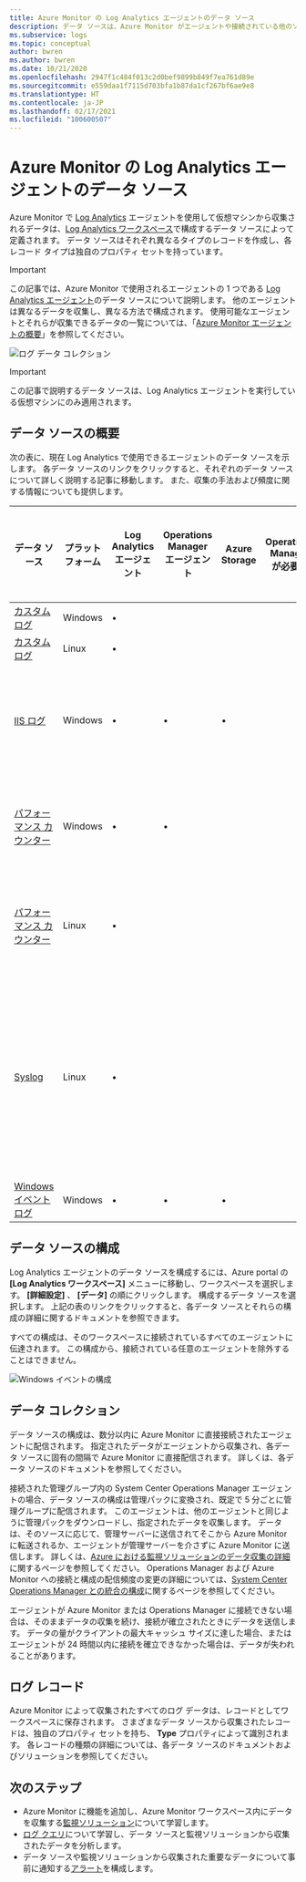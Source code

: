 ```yaml
---
title: Azure Monitor の Log Analytics エージェントのデータ ソース
description: データ ソースは、Azure Monitor がエージェントや接続されている他のソースから収集するログ データを定義します。  この記事では、Azure Monitor でのデータ ソースの扱い方の概念、それらを構成する方法の詳細、および使用可能なさまざまなデータ ソースの概要について説明します。
ms.subservice: logs
ms.topic: conceptual
author: bwren
ms.author: bwren
ms.date: 10/21/2020
ms.openlocfilehash: 2947f1c484f013c2d0bef9899b849f7ea761d89e
ms.sourcegitcommit: e559daa1f7115d703bfa1b87da1cf267bf6ae9e8
ms.translationtype: HT
ms.contentlocale: ja-JP
ms.lasthandoff: 02/17/2021
ms.locfileid: "100600507"
---
```

# <a name="log-analytics-agent-data-sources-in-azure-monitor"></a>Azure Monitor の Log Analytics エージェントのデータ ソース
Azure Monitor で [Log Analytics](../platform/log-analytics-agent.md) エージェントを使用して仮想マシンから収集されるデータは、[Log Analytics ワークスペース](../platform/data-platform-logs.md)で構成するデータ ソースによって定義されます。   データ ソースはそれぞれ異なるタイプのレコードを作成し、各レコード タイプは独自のプロパティ セットを持っています。

> [!IMPORTANT]
> この記事では、Azure Monitor で使用されるエージェントの 1 つである [Log Analytics エージェント](../platform/log-analytics-agent.md)のデータ ソースについて説明します。 他のエージェントは異なるデータを収集し、異なる方法で構成されます。 使用可能なエージェントとそれらが収集できるデータの一覧については、「[Azure Monitor エージェントの概要](agents-overview.md)」を参照してください。

![ログ データ コレクション](media/agent-data-sources/overview.png)

> [!IMPORTANT]
> この記事で説明するデータ ソースは、Log Analytics エージェントを実行している仮想マシンにのみ適用されます。 

## <a name="summary-of-data-sources"></a>データ ソースの概要
次の表に、現在 Log Analytics で使用できるエージェントのデータ ソースを示します。  各データ ソースのリンクをクリックすると、それぞれのデータ ソースについて詳しく説明する記事に移動します。   また、収集の手法および頻度に関する情報についても提供します。 


| データ ソース | プラットフォーム | Log Analytics エージェント | Operations Manager エージェント | Azure Storage | Operations Manager が必要か | 管理グループによって送信される Operations Manager エージェントのデータ | 収集の頻度 |
| --- | --- | --- | --- | --- | --- | --- | --- |
| [カスタム ログ](data-sources-custom-logs.md) | Windows |&#8226; |  | |  |  | 着信時 |
| [カスタム ログ](data-sources-custom-logs.md) | Linux   |&#8226; |  | |  |  | 着信時 |
| [IIS ログ](data-sources-iis-logs.md) | Windows |&#8226; |&#8226; |&#8226; |  |  |ログ ファイル ロールオーバー設定によって異なる |
| [パフォーマンス カウンター](data-sources-performance-counters.md) | Windows |&#8226; |&#8226; |  |  |  |スケジュールに基づく頻度 (間隔は 10 秒以上) |
| [パフォーマンス カウンター](data-sources-performance-counters.md) | Linux |&#8226; |  |  |  |  |スケジュールに基づく頻度 (間隔は 10 秒以上) |
| [Syslog](data-sources-syslog.md) | Linux |&#8226; |  |  |  |  |10 分 (Azure Storage からデータを収集する場合) または着信時 (エージェントからデータを収集する場合) |
| [Windows イベント ログ](data-sources-windows-events.md) |Windows |&#8226; |&#8226; |&#8226; |  |&#8226; | 着信時 |


## <a name="configuring-data-sources"></a>データ ソースの構成
Log Analytics エージェントのデータ ソースを構成するには、Azure portal の **[Log Analytics ワークスペース]** メニューに移動し、ワークスペースを選択します。 **[詳細設定]** 、 **[データ]** の順にクリックします。 構成するデータ ソースを選択します。 上記の表のリンクをクリックすると、各データ ソースとそれらの構成の詳細に関するドキュメントを参照できます。

すべての構成は、そのワークスペースに接続されているすべてのエージェントに伝達されます。  この構成から、接続されている任意のエージェントを除外することはできません。

![Windows イベントの構成](media/agent-data-sources/configure-events.png)



## <a name="data-collection"></a>データ コレクション
データ ソースの構成は、数分以内に Azure Monitor に直接接続されたエージェントに配信されます。  指定されたデータがエージェントから収集され、各データ ソースに固有の間隔で Azure Monitor に直接配信されます。  詳しくは、各データ ソースのドキュメントを参照してください。

接続された管理グループ内の System Center Operations Manager エージェントの場合、データ ソースの構成は管理パックに変換され、既定で 5 分ごとに管理グループに配信されます。  このエージェントは、他のエージェントと同じように管理パックをダウンロードし、指定されたデータを収集します。 データは、そのソースに応じて、管理サーバーに送信されてそこから Azure Monitor に転送されるか、エージェントが管理サーバーを介さずに Azure Monitor に送信します。 詳しくは、[Azure における監視ソリューションのデータ収集の詳細](../monitor-reference.md)に関するページを参照してください。  Operations Manager および Azure Monitor への接続と構成の配信頻度の変更の詳細については、[System Center Operations Manager との統合の構成](../platform/om-agents.md)に関するページを参照してください。

エージェントが Azure Monitor または Operations Manager に接続できない場合は、そのままデータの収集を続け、接続が確立されたときにデータを送信します。  データの量がクライアントの最大キャッシュ サイズに達した場合、またはエージェントが 24 時間以内に接続を確立できなかった場合は、データが失われることがあります。

## <a name="log-records"></a>ログ レコード
Azure Monitor によって収集されたすべてのログ データは、レコードとしてワークスペースに保存されます。  さまざまなデータ ソースから収集されたレコードは、独自のプロパティ セットを持ち、 **Type** プロパティによって識別されます。  各レコードの種類の詳細については、各データ ソースのドキュメントおよびソリューションを参照してください。

## <a name="next-steps"></a>次のステップ
* Azure Monitor に機能を追加し、Azure Monitor ワークスペース内にデータを収集する[監視ソリューション](../insights/solutions.md)について学習します。
* [ログ クエリ](../log-query/log-query-overview.md)について学習し、データ ソースと監視ソリューションから収集されたデータを分析します。  
* データ ソースや監視ソリューションから収集された重要なデータについて事前に通知する[アラート](../platform/alerts-overview.md)を構成します。
